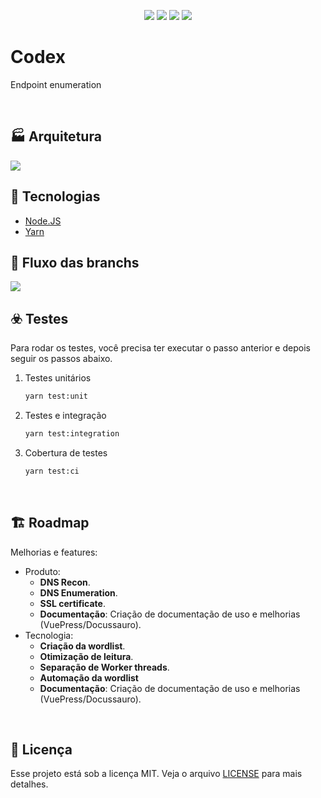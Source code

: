 <p align="center">
  <img src="https://img.shields.io/github/repo-size/rogerinn/codex?color=black&label=size">
  <img src="https://img.shields.io/badge/Author-rogerinn-black">
  <img src="https://img.shields.io/github/issues-pr/rogerinn/codex?color=black">
  <img src="https://img.shields.io/github/last-commit/rogerinn/codex?color=black">
</p>

# Codex
Endpoint enumeration

<br>

## 🏭 Arquitetura

<img src="https://i.ibb.co/QDjzFSr/codex.png">

<br>

## :rocket: Tecnologias

- [Node.JS](https://nodejs.org/en/)
- [Yarn](https://classic.yarnpkg.com/lang/en/docs/)

## 💾 Fluxo das branchs

<img src="https://leanpub.com/site_images/git-flow/git-workflow-release-cycle-2feature.png">

<br>

## ☣️ Testes

Para rodar os testes, você precisa ter executar o passo anterior e depois seguir os passos abaixo.

1) Testes unitários 
    ```bash
    yarn test:unit
    ```
2) Testes e integração
    ```bash
    yarn test:integration
    ```

3) Cobertura de testes
    ```bash
    yarn test:ci
    ```

<br>

## 🏗️ Roadmap

Melhorias e features:

- Produto:
  - **DNS Recon**.  
  - **DNS Enumeration**. 
  - **SSL certificate**.  
  - **Documentação**: Criação de documentação de uso e melhorias (VuePress/Docussauro).
- Tecnologia:
  - **Criação da wordlist**.  
  - **Otimização de leitura**. 
  - **Separação de Worker threads**.  
  - **Automação da wordlist**
  - **Documentação**: Criação de documentação de uso e melhorias (VuePress/Docussauro).

<br>

## :memo: Licença

Esse projeto está sob a licença MIT. Veja o arquivo [LICENSE](/LICENSE) para mais detalhes.
